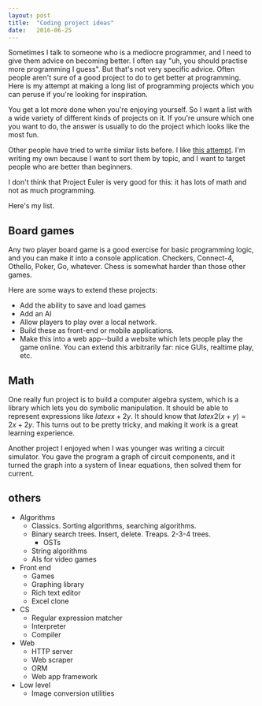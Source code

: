 ```yaml
---
layout: post
title:  "Coding project ideas"
date:   2016-06-25
---
```


Sometimes I talk to someone who is a mediocre programmer, and I need to give them advice on becoming better. I often say "uh, you should practise more programming I guess". But that's not very specific advice. Often people aren't sure of a good project to do to get better at programming. Here is my attempt at making a long list of programming projects which you can peruse if you're looking for inspiration.

You get a lot more done when you're enjoying yourself. So I want a list with a wide variety of different kinds of projects on it. If you're unsure which one you want to do, the answer is usually to do the project which looks like the most fun.

Other people have tried to write similar lists before. I like [this attempt](http://www.dreamincode.net/forums/topic/78802-martyr2s-mega-project-ideas-list/). I'm writing my own because I want to sort them by topic, and I want to target people who are better than beginners.

I don't think that Project Euler is very good for this: it has lots of math and not as much programming.

Here's my list.

## Board games

Any two player board game is a good exercise for basic programming logic, and you can make it into a console application. Checkers, Connect-4, Othello, Poker, Go, whatever. Chess is somewhat harder than those other games.

Here are some ways to extend these projects:

- Add the ability to save and load games
- Add an AI
- Allow players to play over a local network.
- Build these as front-end or mobile applications.
- Make this into a web app--build a website which lets people play the game online. You can extend this arbitrarily far: nice GUIs, realtime play, etc.

## Math

One really fun project is to build a computer algebra system, which is a library which lets you do symbolic manipulation. It should be able to represent expressions like $latex x + 2y$. It should know that $latex 2(x + y) = 2x + 2y$. This turns out to be pretty tricky, and making it work is a great learning experience.

Another project I enjoyed when I was younger was writing a circuit simulator. You gave the program a graph of circuit components, and it turned the graph into a system of linear equations, then solved them for current.

## others

- Algorithms
  - Classics. Sorting algorithms, searching algorithms.
  - Binary search trees. Insert, delete. Treaps. 2-3-4 trees.
    - OSTs
  - String algorithms
  - AIs for video games
- Front end
  - Games
  - Graphing library
  - Rich text editor
  - Excel clone
- CS
  - Regular expression matcher
  - Interpreter
  - Compiler
- Web
  - HTTP server
  - Web scraper
  - ORM
  - Web app framework
- Low level
  - Image conversion utilities
